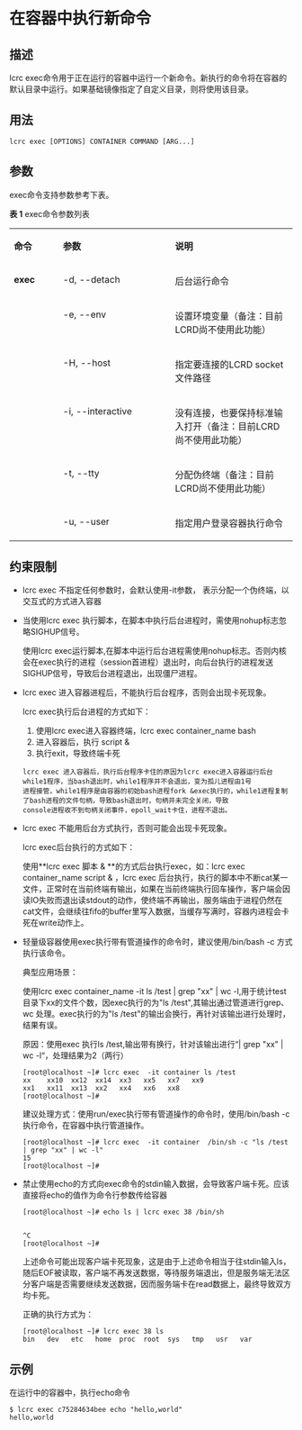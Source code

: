 # 在容器中执行新命令<a name="ZH-CN_TOPIC_0184808061"></a>

## 描述<a name="zh-cn_topic_0183292669_section13350115135310"></a>

lcrc exec命令用于正在运行的容器中运行一个新命令。新执行的命令将在容器的默认目录中运行。如果基础镜像指定了自定义目录，则将使用该目录。

## 用法<a name="zh-cn_topic_0183292669_section188811239165314"></a>

```
lcrc exec [OPTIONS] CONTAINER COMMAND [ARG...]
```

## 参数<a name="zh-cn_topic_0183292669_section4322824135919"></a>

exec命令支持参数参考下表。

**表 1**  exec命令参数列表

<a name="zh-cn_topic_0183292669_table123271972373"></a>
<table><tbody><tr id="zh-cn_topic_0183292669_row11911910193715"><td class="cellrowborder" valign="top" width="17.333333333333336%"><p id="zh-cn_topic_0183292669_p1599121519378"><a name="zh-cn_topic_0183292669_p1599121519378"></a><a name="zh-cn_topic_0183292669_p1599121519378"></a><strong id="zh-cn_topic_0183292669_b129918157370"><a name="zh-cn_topic_0183292669_b129918157370"></a><a name="zh-cn_topic_0183292669_b129918157370"></a>命令</strong></p>
</td>
<td class="cellrowborder" valign="top" width="39.57575757575758%"><p id="zh-cn_topic_0183292669_p129921517375"><a name="zh-cn_topic_0183292669_p129921517375"></a><a name="zh-cn_topic_0183292669_p129921517375"></a><strong id="zh-cn_topic_0183292669_b109921517373"><a name="zh-cn_topic_0183292669_b109921517373"></a><a name="zh-cn_topic_0183292669_b109921517373"></a>参数</strong></p>
</td>
<td class="cellrowborder" valign="top" width="43.09090909090909%"><p id="zh-cn_topic_0183292669_p159941513375"><a name="zh-cn_topic_0183292669_p159941513375"></a><a name="zh-cn_topic_0183292669_p159941513375"></a><strong id="zh-cn_topic_0183292669_b699131593718"><a name="zh-cn_topic_0183292669_b699131593718"></a><a name="zh-cn_topic_0183292669_b699131593718"></a>说明</strong></p>
</td>
</tr>
<tr id="zh-cn_topic_0183292669_row27694315596"><td class="cellrowborder" rowspan="6" valign="top" width="17.333333333333336%"><p id="zh-cn_topic_0183292669_p059393215315"><a name="zh-cn_topic_0183292669_p059393215315"></a><a name="zh-cn_topic_0183292669_p059393215315"></a><strong id="zh-cn_topic_0183292669_b1060012451269"><a name="zh-cn_topic_0183292669_b1060012451269"></a><a name="zh-cn_topic_0183292669_b1060012451269"></a>exec</strong></p>
<p id="zh-cn_topic_0183292669_p17332618610"><a name="zh-cn_topic_0183292669_p17332618610"></a><a name="zh-cn_topic_0183292669_p17332618610"></a></p>
</td>
<td class="cellrowborder" valign="top" width="39.57575757575758%"><p id="zh-cn_topic_0183292669_p176843115914"><a name="zh-cn_topic_0183292669_p176843115914"></a><a name="zh-cn_topic_0183292669_p176843115914"></a>-d, --detach</p>
</td>
<td class="cellrowborder" valign="top" width="43.09090909090909%"><p id="zh-cn_topic_0183292669_p166861121233"><a name="zh-cn_topic_0183292669_p166861121233"></a><a name="zh-cn_topic_0183292669_p166861121233"></a>后台运行命令</p>
</td>
</tr>
<tr id="zh-cn_topic_0183292669_row144815810419"><td class="cellrowborder" valign="top"><p id="zh-cn_topic_0183292669_p248105814415"><a name="zh-cn_topic_0183292669_p248105814415"></a><a name="zh-cn_topic_0183292669_p248105814415"></a>-e, --env</p>
</td>
<td class="cellrowborder" valign="top"><p id="zh-cn_topic_0183292669_p1240225963710"><a name="zh-cn_topic_0183292669_p1240225963710"></a><a name="zh-cn_topic_0183292669_p1240225963710"></a>设置环境变量（备注：目前LCRD尚不使用此功能）</p>
</td>
</tr>
<tr id="zh-cn_topic_0183292669_row225582276"><td class="cellrowborder" valign="top"><p id="zh-cn_topic_0183292669_p16101657289"><a name="zh-cn_topic_0183292669_p16101657289"></a><a name="zh-cn_topic_0183292669_p16101657289"></a>-H, --host</p>
</td>
<td class="cellrowborder" valign="top"><p id="zh-cn_topic_0183292669_p10104456281"><a name="zh-cn_topic_0183292669_p10104456281"></a><a name="zh-cn_topic_0183292669_p10104456281"></a>指定要连接的LCRD socket文件路径</p>
</td>
</tr>
<tr id="zh-cn_topic_0183292669_row185407613516"><td class="cellrowborder" valign="top"><p id="zh-cn_topic_0183292669_p115401661558"><a name="zh-cn_topic_0183292669_p115401661558"></a><a name="zh-cn_topic_0183292669_p115401661558"></a>-i, --interactive</p>
</td>
<td class="cellrowborder" valign="top"><p id="zh-cn_topic_0183292669_p4818143019389"><a name="zh-cn_topic_0183292669_p4818143019389"></a><a name="zh-cn_topic_0183292669_p4818143019389"></a>没有连接，也要保持标准输入打开（备注：目前LCRD尚不使用此功能）</p>
</td>
</tr>
<tr id="zh-cn_topic_0183292669_row2054016654"><td class="cellrowborder" valign="top"><p id="zh-cn_topic_0183292669_p65401663515"><a name="zh-cn_topic_0183292669_p65401663515"></a><a name="zh-cn_topic_0183292669_p65401663515"></a>-t, --tty</p>
</td>
<td class="cellrowborder" valign="top"><p id="zh-cn_topic_0183292669_p1783413176392"><a name="zh-cn_topic_0183292669_p1783413176392"></a><a name="zh-cn_topic_0183292669_p1783413176392"></a>分配伪终端（备注：目前LCRD尚不使用此功能）</p>
</td>
</tr>
<tr id="zh-cn_topic_0183292669_row3321661767"><td class="cellrowborder" valign="top"><p id="zh-cn_topic_0183292669_p18331961361"><a name="zh-cn_topic_0183292669_p18331961361"></a><a name="zh-cn_topic_0183292669_p18331961361"></a>-u, --user</p>
</td>
<td class="cellrowborder" valign="top"><p id="zh-cn_topic_0183292669_p93326361"><a name="zh-cn_topic_0183292669_p93326361"></a><a name="zh-cn_topic_0183292669_p93326361"></a>指定用户登录容器执行命令</p>
</td>
</tr>
</tbody>
</table>

## 约束限制<a name="zh-cn_topic_0183292669_section18811125219118"></a>

-   lcrc exec 不指定任何参数时，会默认使用-it参数， 表示分配一个伪终端，以交互式的方式进入容器
-   当使用lcrc exec 执行脚本，在脚本中执行后台进程时，需使用nohup标志忽略SIGHUP信号。

    使用lcrc exec运行脚本,在脚本中运行后台进程需使用nohup标志。否则内核会在exec执行的进程（session首进程）退出时，向后台执行的进程发送SIGHUP信号，导致后台进程退出，出现僵尸进程。

-   lcrc exec 进入容器进程后，不能执行后台程序，否则会出现卡死现象。

    lcrc exec执行后台进程的方式如下：

    1.  使用lcrc exec进入容器终端，lcrc exec container\_name bash
    2.  进入容器后，执行 script &
    3.  执行exit，导致终端卡死

    ```
    lcrc exec 进入容器后，执行后台程序卡住的原因为lcrc exec进入容器运行后台while1程序，当bash退出时，while1程序并不会退出，变为孤儿进程由1号
    进程接管，while1程序是由容器的初始bash进程fork &exec执行的，while1进程复制了bash进程的文件句柄，导致bash退出时，句柄并未完全关闭，导致
    console进程收不到句柄关闭事件，epoll_wait卡住，进程不退出。
    ```

-   lcrc exec 不能用后台方式执行，否则可能会出现卡死现象。

    lcrc exec后台执行的方式如下：

    使用**lcrc exec 脚本 & **的方式后台执行exec，如：lcrc exec container\_name script & ，lcrc exec 后台执行，执行的脚本中不断cat某一文件，正常时在当前终端有输出，如果在当前终端执行回车操作，客户端会因读IO失败而退出读stdout的动作，使终端不再输出，服务端由于进程仍然在cat文件，会继续往fifo的buffer里写入数据，当缓存写满时，容器内进程会卡死在write动作上。

-   轻量级容器使用exec执行带有管道操作的命令时，建议使用/bin/bash -c 方式执行该命令。

    典型应用场景：

    使用lcrc exec container\_name -it ls /test | grep "xx" | wc -l,用于统计test目录下xx的文件个数，因exec执行的为"ls /test",其输出通过管道进行grep、wc 处理。exec执行的为"ls /test"的输出会换行，再针对该输出进行处理时，结果有误。

    原因：使用exec 执行ls /test,输出带有换行，针对该输出进行“| grep "xx" | wc -l“，处理结果为2（两行）

    ```
    [root@localhost ~]# lcrc exec  -it container ls /test
    xx    xx10  xx12  xx14  xx3   xx5   xx7   xx9
    xx1   xx11  xx13  xx2   xx4   xx6   xx8
    [root@localhost ~]#
    ```

    建议处理方式：使用run/exec执行带有管道操作的命令时，使用/bin/bash -c 执行命令，在容器中执行管道操作。

    ```
    [root@localhost ~]# lcrc exec  -it container  /bin/sh -c "ls /test | grep "xx" | wc -l"
    15
    [root@localhost ~]#
    ```

-   禁止使用echo的方式向exec命令的stdin输入数据，会导致客户端卡死。应该直接将echo的值作为命令行参数传给容器

    ```
    [root@localhost ~]# echo ls | lcrc exec 38 /bin/sh
    
    
    ^C
    [root@localhost ~]# 
    ```

    上述命令可能出现客户端卡死现象，这是由于上述命令相当于往stdin输入ls，随后EOF被读取，客户端不再发送数据，等待服务端退出，但是服务端无法区分客户端是否需要继续发送数据，因而服务端卡在read数据上，最终导致双方均卡死。

    正确的执行方式为：

    ```
    [root@localhost ~]# lcrc exec 38 ls
    bin   dev   etc   home  proc  root  sys   tmp   usr   var
    ```


## 示例<a name="zh-cn_topic_0183292669_section1734193235916"></a>

在运行中的容器中，执行echo命令

```
$ lcrc exec c75284634bee echo "hello,world"
hello,world
```

